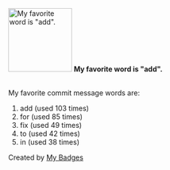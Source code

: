 <img src="https://my-badges.github.io/my-badges/favorite-word.png" alt="My favorite word is &quot;add&quot;." title="My favorite word is &quot;add&quot;." width="128">
<strong>My favorite word is &quot;add&quot;.</strong>
<br><br>

My favorite commit message words are:

1. add (used 103 times)
2. for (used 85 times)
3. fix (used 49 times)
4. to (used 42 times)
5. in (used 38 times)


Created by <a href="https://github.com/my-badges/my-badges">My Badges</a>